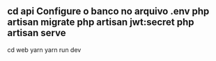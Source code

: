 cd api
Configure o banco no arquivo .env 
php artisan migrate
php artisan jwt:secret
php artisan serve
----------- 

cd web
yarn
yarn run dev